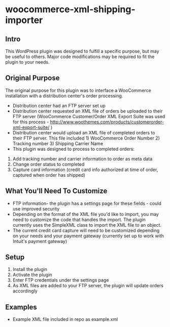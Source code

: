 woocommerce-xml-shipping-importer
=================================

Intro
-----

This WordPress plugin was designed to fulfill a specific purpose, but may be useful to others. Major code modifications may be required to fit the plugin to your needs.

Original Purpose
----------------

The original purpose for this plugin was to interface a WooCommerce installation with a distribution center's order processing.
  
  * Distribution center had an FTP server set up 
  * Distribution center requested an XML file of orders be uploaded to their FTP server (WooCommerce Customer/Order XML Export Suite was used for this process - http://www.woothemes.com/products/customerorder-xml-export-suite/ )
  * Distribution center would upload an XML file of completed orders to their FTP server. This file included 1) WooCommerce Order Number 2) Tracking number 3) Shipping Carrier Name
  * This plugin was designed to process to completed orders:
  
  1. Add tracking number and carrier information to order as meta data
  2. Change order status to completed
  3. Capture card information (credit card info authorized at time of order, captured when order has shipped)
  
What You'll Need To Customize
-----------------------------
  
  * FTP information- the plugin has a settings page for these fields - could use improved security
  * Depending on the format of the XML file you'd like to import, you may need to customize the code that handles the import. The plugin currently uses the SimpleXML class to import the XML file to an object.
  * The current credit card capture will need to be customized depending on your needs and your payment gateway (currently set up to work with Intuit's payment gateway)
  
Setup
-----

  1. Install the plugin
  2. Activate the plugin
  3. Enter FTP credentials under the settings page
  4. As XML files are added to your FTP server, the plugin will update orders accordingly
  
Examples
--------

  * Example XML file included in repo as example.xml
